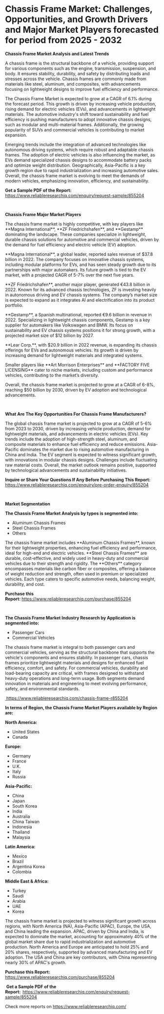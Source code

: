 <p><h1>Chassis Frame Market: Challenges, Opportunities, and Growth Drivers and Major Market Players forecasted for period from 2025 - 2032</h1></p><p><strong>Chassis Frame Market Analysis and Latest Trends</strong></p>
<p><p>A chassis frame is the structural backbone of a vehicle, providing support for various components such as the engine, transmission, suspension, and body. It ensures stability, durability, and safety by distributing loads and stresses across the vehicle. Chassis frames are commonly made from materials like steel, aluminum, and composites, with advancements focusing on lightweight designs to improve fuel efficiency and performance.</p><p>The Chassis Frame Market is expected to grow at a CAGR of 6.1% during the forecast period. This growth is driven by increasing vehicle production, rising demand for electric vehicles (EVs), and advancements in lightweight materials. The automotive industry's shift toward sustainability and fuel efficiency is pushing manufacturers to adopt innovative chassis designs, such as modular and multi-material frames. Additionally, the growing popularity of SUVs and commercial vehicles is contributing to market expansion.</p><p>Emerging trends include the integration of advanced technologies like autonomous driving systems, which require robust and adaptable chassis frames. The adoption of electric vehicles is also influencing the market, as EVs demand specialized chassis designs to accommodate battery packs and optimize weight distribution. Geographically, Asia-Pacific is a key growth region due to rapid industrialization and increasing automotive sales. Overall, the chassis frame market is evolving to meet the demands of modern vehicles, emphasizing innovation, efficiency, and sustainability.</p></p>
<p><strong>Get a Sample PDF of the Report:&nbsp;</strong> <a href="https://www.reliableresearchiq.com/enquiry/request-sample/855204?utm_campaign=1144&utm_medium=2&utm_source=Github&utm_content=ia&utm_term=22012025&utm_id=chassis-frame">https://www.reliableresearchiq.com/enquiry/request-sample/855204</a></p>
<p>&nbsp;</p>
<p><strong>Chassis Frame Major Market Players</strong></p>
<p><p>The chassis frame market is highly competitive, with key players like **Magna International**, **ZF Friedrichshafen**, and **Gestamp** dominating the landscape. These companies specialize in lightweight, durable chassis solutions for automotive and commercial vehicles, driven by the demand for fuel efficiency and electric vehicle (EV) adoption.</p><p>**Magna International**, a global leader, reported sales revenue of $37.8 billion in 2022. The company focuses on innovative chassis systems, including modular platforms for EVs, and has seen steady growth due to its partnerships with major automakers. Its future growth is tied to the EV market, with a projected CAGR of 5-7% over the next five years.</p><p>**ZF Friedrichshafen**, another major player, generated €43.8 billion in 2022. Known for its advanced chassis technologies, ZF is investing heavily in autonomous driving and EV chassis systems. The company’s market size is expected to expand as it integrates AI and electrification into its product portfolio.</p><p>**Gestamp**, a Spanish multinational, reported €9.6 billion in revenue in 2022. Specializing in lightweight chassis components, Gestamp is a key supplier for automakers like Volkswagen and BMW. Its focus on sustainability and EV chassis systems positions it for strong growth, with a projected market size of $12 billion by 2027.</p><p>**Lear Corp.**, with $20.9 billion in 2022 revenue, is expanding its chassis offerings for EVs and autonomous vehicles. Its growth is driven by increasing demand for lightweight materials and integrated systems.</p><p>Smaller players like **Art Morrison Enterprises** and **FACTORY FIVE LICENSING** cater to niche markets, including custom and performance vehicles, contributing to the market’s diversity.</p><p>Overall, the chassis frame market is projected to grow at a CAGR of 6-8%, reaching $50 billion by 2030, driven by EV adoption and technological advancements.</p></p>
<p>&nbsp;</p>
<p><strong>What Are The Key Opportunities For Chassis Frame Manufacturers?</strong></p>
<p><p>The global chassis frame market is projected to grow at a CAGR of 5-6% from 2023 to 2030, driven by increasing vehicle production, demand for lightweight materials, and advancements in electric vehicles (EVs). Key trends include the adoption of high-strength steel, aluminum, and composite materials to enhance fuel efficiency and reduce emissions. Asia-Pacific dominates the market due to rising automotive manufacturing in China and India. The EV segment is expected to witness significant growth, with innovations in modular chassis designs. Challenges include fluctuating raw material costs. Overall, the market outlook remains positive, supported by technological advancements and sustainability initiatives.</p></p>
<p><strong>Inquire or Share Your Questions If Any Before Purchasing This Report:</strong> <a href="https://www.reliableresearchiq.com/enquiry/pre-order-enquiry/855204?utm_campaign=1144&utm_medium=2&utm_source=Github&utm_content=ia&utm_term=22012025&utm_id=chassis-frame">https://www.reliableresearchiq.com/enquiry/pre-order-enquiry/855204</a></p>
<p>&nbsp;</p>
<p><strong>Market Segmentation</strong></p>
<p><strong>The Chassis Frame Market Analysis by types is segmented into:</strong></p>
<p><ul><li>Aluminum Chassis Frames</li><li>Steel Chassis Frames</li><li>Others</li></ul></p>
<p><p>The chassis frame market includes **Aluminum Chassis Frames**, known for their lightweight properties, enhancing fuel efficiency and performance, ideal for high-end and electric vehicles. **Steel Chassis Frames** are durable, cost-effective, and widely used in heavy-duty and commercial vehicles due to their strength and rigidity. The **Others** category encompasses materials like carbon fiber or composites, offering a balance of weight reduction and strength, often used in premium or specialized vehicles. Each type caters to specific automotive needs, balancing weight, durability, and cost.</p></p>
<p><strong>Purchase this Report:&nbsp;</strong><a href="https://www.reliableresearchiq.com/purchase/855204?utm_campaign=1144&utm_medium=2&utm_source=Github&utm_content=ia&utm_term=22012025&utm_id=chassis-frame">https://www.reliableresearchiq.com/purchase/855204</a></p>
<p>&nbsp;</p>
<p><strong>The Chassis Frame Market Industry Research by Application is segmented into:</strong></p>
<p><ul><li>Passenger Cars</li><li>Commercial Vehicles</li></ul></p>
<p><p>The chassis frame market is integral to both passenger cars and commercial vehicles, serving as the structural backbone that supports the vehicle's components and ensures stability. In passenger cars, chassis frames prioritize lightweight materials and designs for enhanced fuel efficiency, comfort, and safety. For commercial vehicles, durability and load-bearing capacity are critical, with frames designed to withstand heavy-duty operations and long-term usage. Both segments demand innovation in materials and engineering to meet evolving performance, safety, and environmental standards.</p></p>
<p><a href="https://www.reliableresearchiq.com/chassis-frame-r855204?utm_campaign=1144&utm_medium=2&utm_source=Github&utm_content=ia&utm_term=22012025&utm_id=chassis-frame">&nbsp;https://www.reliableresearchiq.com/chassis-frame-r855204</a></p>
<p><strong>In terms of Region, the Chassis Frame Market Players available by Region are:</strong></p>
<p>
    <p> <strong> North America: </strong>
        <ul>
            <li>United States</li>
            <li>Canada</li>
        </ul>
        </p> 
    <p> <strong> Europe: </strong>
        <ul>
            <li>Germany</li>
            <li>France</li>
            <li>U.K.</li>
            <li>Italy</li>
            <li>Russia</li>
        </ul>
        </p> 
    <p> <strong> Asia-Pacific: </strong>
        <ul>
            <li>China</li>
            <li>Japan</li>
            <li>South Korea</li>
            <li>India</li>
            <li>Australia</li>
            <li>China Taiwan</li>
            <li>Indonesia</li>
            <li>Thailand</li>
            <li>Malaysia</li>
        </ul>
        </p> 
    <p> <strong> Latin America: </strong>
        <ul>
            <li>Mexico</li>
            <li>Brazil</li>
            <li>Argentina Korea</li>
            <li>Colombia</li>
        </ul>
        </p> 
    <p> <strong> Middle East & Africa: </strong>
        <ul>
            <li>Turkey</li>
            <li>Saudi</li>
            <li>Arabia</li>
            <li>UAE</li>
            <li>Korea</li>
        </ul>
    </p>
    </p>
<p><p>The chassis frame market is projected to witness significant growth across regions, with North America (NA), Asia-Pacific (APAC), Europe, the USA, and China leading the expansion. APAC, driven by China and India, is expected to dominate the market, accounting for approximately 40% of the global market share due to rapid industrialization and automotive production. North America and Europe are anticipated to hold 25% and 20% shares, respectively, supported by advanced manufacturing and EV adoption. The USA and China are key contributors, with China representing nearly 30% of APAC's growth.</p></p>
<p><strong>Purchase this Report: </strong><a href="https://www.reliableresearchiq.com/purchase/855204?utm_campaign=1144&utm_medium=2&utm_source=Github&utm_content=ia&utm_term=22012025&utm_id=chassis-frame">https://www.reliableresearchiq.com/purchase/855204</a></p>
<p>&nbsp;<strong>Get a Sample PDF of the Report:&nbsp;&nbsp;</strong><a href="https://www.reliableresearchiq.com/enquiry/request-sample/855204?utm_campaign=1144&utm_medium=2&utm_source=Github&utm_content=ia&utm_term=22012025&utm_id=chassis-frame">https://www.reliableresearchiq.com/enquiry/request-sample/855204</a></p>
<p><strong></strong></p>
<p>Check more reports on <a href="https://www.reliableresearchiq.com/?utm_campaign=1144&utm_medium=2&utm_source=Github&utm_content=ia&utm_term=22012025&utm_id=chassis-frame">https://www.reliableresearchiq.com/</a></p>